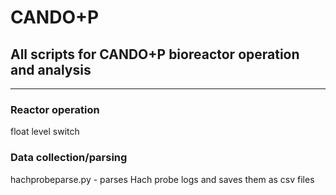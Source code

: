 # CANDO+P
## All scripts for CANDO+P bioreactor operation and analysis

---

### Reactor operation
float level switch 

### Data collection/parsing
hachprobeparse.py - parses Hach probe logs and saves them as csv files
